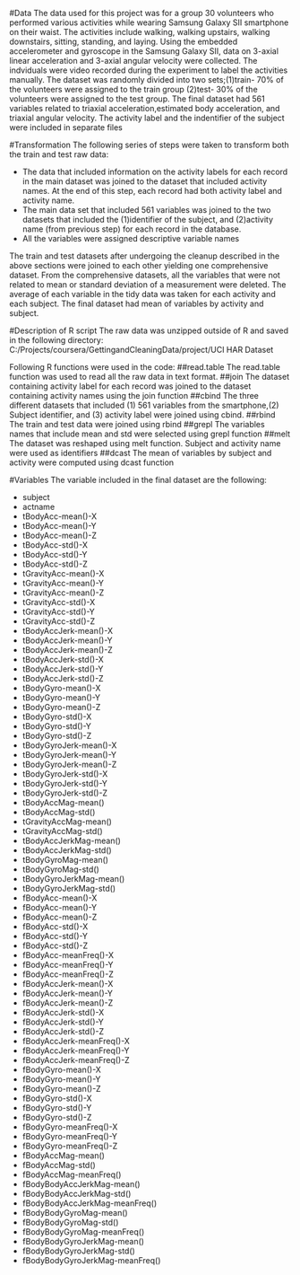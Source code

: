 #Data
The data used for this project was for a group 30 volunteers who performed various activities while wearing Samsung Galaxy SII smartphone on their waist. The activities include walking, walking upstairs, walking downstairs, sitting, standing, and laying. Using the embedded accelerometer and gyroscope in the Samsung Galaxy SII, data on 3-axial linear acceleration and 3-axial angular velocity were collected. The indviduals were video recorded during the experiment to label the activities manually. The dataset was randomly divided into two sets;(1)train- 70% of the volunteers were assigned to the train group (2)test- 30% of the volunteers were assigned to the test group.
The final dataset had 561 variables related to triaxial acceleration,estimated body acceleration, and triaxial angular velocity. The activity label and the indentifier of the subject were included in separate files

#Transformation
The following series of steps were taken to transform both the train and test raw data:
* The data that included information on the activity labels for each record in the main dataset was joined to the dataset that included activity names. At the end of this step, each record had both activity label and activity name.
* The main data set that included 561 variables was joined to the two datasets that included the (1)identifier of the subject, and (2)activity name (from previous step) for each record in the database. 
* All the variables were assigned descriptive variable names

The train and test datasets after undergoing the cleanup described in the above sections were joined to each other yielding one comprehensive dataset. From the comprehensive datasets, all the variables that were not related to mean or standard deviation of a measurement were deleted. The average of each variable in the tidy data was taken for each activity and each subject. The final dataset had mean of variables by activity and subject.

#Description of R script
The raw data was unzipped outside of R and saved in the following directory:
C:/Projects/coursera/GettingandCleaningData/project/UCI HAR Dataset

Following R functions were used in the code:
##read.table
The read.table function was used to read all the raw data in text format. 
##join
The dataset containing activity label for each record was joined to the dataset containing activity names using the join function
##cbind
The three different datasets that included (1) 561 variables from the smartphone,(2) Subject identifier, and (3) activity label were joined using cbind. 
##rbind
The train and test data were joined using rbind
##grepl
The variables names that include mean and std were selected using grepl function
##melt
The dataset was reshaped using melt function. Subject and activity name were used as identifiers
##dcast
The mean of variables by subject and activity were computed using dcast function

#Variables
The variable included in the final dataset are the following:
* subject
* actname
* tBodyAcc-mean()-X
* tBodyAcc-mean()-Y
* tBodyAcc-mean()-Z
* tBodyAcc-std()-X
* tBodyAcc-std()-Y
* tBodyAcc-std()-Z
* tGravityAcc-mean()-X
* tGravityAcc-mean()-Y
* tGravityAcc-mean()-Z
* tGravityAcc-std()-X
* tGravityAcc-std()-Y
* tGravityAcc-std()-Z
* tBodyAccJerk-mean()-X
* tBodyAccJerk-mean()-Y
* tBodyAccJerk-mean()-Z
* tBodyAccJerk-std()-X
* tBodyAccJerk-std()-Y
* tBodyAccJerk-std()-Z
* tBodyGyro-mean()-X
* tBodyGyro-mean()-Y
* tBodyGyro-mean()-Z
* tBodyGyro-std()-X
* tBodyGyro-std()-Y
* tBodyGyro-std()-Z
* tBodyGyroJerk-mean()-X
* tBodyGyroJerk-mean()-Y
* tBodyGyroJerk-mean()-Z
* tBodyGyroJerk-std()-X
* tBodyGyroJerk-std()-Y
* tBodyGyroJerk-std()-Z
* tBodyAccMag-mean()
* tBodyAccMag-std()
* tGravityAccMag-mean()
* tGravityAccMag-std()
* tBodyAccJerkMag-mean()
* tBodyAccJerkMag-std()
* tBodyGyroMag-mean()
* tBodyGyroMag-std()
* tBodyGyroJerkMag-mean()
* tBodyGyroJerkMag-std()
* fBodyAcc-mean()-X
* fBodyAcc-mean()-Y
* fBodyAcc-mean()-Z
* fBodyAcc-std()-X
* fBodyAcc-std()-Y
* fBodyAcc-std()-Z
* fBodyAcc-meanFreq()-X
* fBodyAcc-meanFreq()-Y
* fBodyAcc-meanFreq()-Z
* fBodyAccJerk-mean()-X
* fBodyAccJerk-mean()-Y
* fBodyAccJerk-mean()-Z
* fBodyAccJerk-std()-X
* fBodyAccJerk-std()-Y
* fBodyAccJerk-std()-Z
* fBodyAccJerk-meanFreq()-X
* fBodyAccJerk-meanFreq()-Y
* fBodyAccJerk-meanFreq()-Z
* fBodyGyro-mean()-X
* fBodyGyro-mean()-Y
* fBodyGyro-mean()-Z
* fBodyGyro-std()-X
* fBodyGyro-std()-Y
* fBodyGyro-std()-Z
* fBodyGyro-meanFreq()-X
* fBodyGyro-meanFreq()-Y
* fBodyGyro-meanFreq()-Z
* fBodyAccMag-mean()
* fBodyAccMag-std()
* fBodyAccMag-meanFreq()
* fBodyBodyAccJerkMag-mean()
* fBodyBodyAccJerkMag-std()
* fBodyBodyAccJerkMag-meanFreq()
* fBodyBodyGyroMag-mean()
* fBodyBodyGyroMag-std()
* fBodyBodyGyroMag-meanFreq()
* fBodyBodyGyroJerkMag-mean()
* fBodyBodyGyroJerkMag-std()
* fBodyBodyGyroJerkMag-meanFreq()